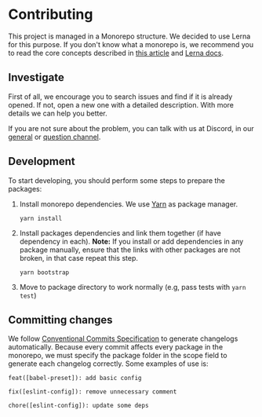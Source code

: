 # Contributing

This project is managed in a Monorepo structure. We decided to use Lerna for this purpose. If you don't know what a monorepo is, we recommend you to read the core concepts described in [this article](https://medium.com/@maoberlehner/monorepos-in-the-wild-33c6eb246cb9) and [Lerna docs](https://lernajs.io/).

## Investigate

First of all, we encourage you to search issues and find if it is already opened. If not, open a new one with a detailed description. With more details we can help you better.

If you are not sure about the problem, you can talk with us at Discord, in our [general](https://discord.gg/6s5CBRu) or [question channel](https://discord.gg/BVyg4F6).

## Development

To start developing, you should perform some steps to prepare the packages:

1.  Install monorepo dependencies. We use [Yarn](https://yarnpkg.com) as package manager.
    ```shell
    yarn install
    ```
2.  Install packages dependencies and link them together (if have dependency in each). **Note:** If you install or add dependencies in any package manually, ensure that the links with other packages are not broken, in that case repeat this step.
    ```shell
    yarn bootstrap
    ```
3.  Move to package directory to work normally (e.g, pass tests with `yarn test`)

## Committing changes

We follow [Conventional Commits Specification](https://conventionalcommits.org/) to generate changelogs automatically. Because every commit affects every package in the monorepo, we must specify the package folder in the scope field to generate each changelog correctly. Some examples of use is:
```shell
feat([babel-preset]): add basic config
```
```shell
fix([eslint-config]): remove unnecessary comment
```
```shell
chore([eslint-config]): update some deps
```
